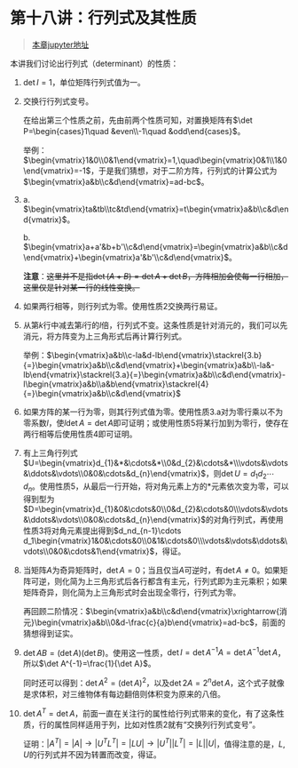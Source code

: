 # 第十八讲：行列式及其性质

> [本章jupyter地址](https://github.com/Nicolas-gaofeng/Salute_Math/blob/main/jupyter/chapter18.ipynb)

本讲我们讨论出行列式（determinant）的性质：

1. $\det{I}=1$，单位矩阵行列式值为一。
2. 交换行行列式变号。

    在给出第三个性质之前，先由前两个性质可知，对置换矩阵有$\det P=\begin{cases}1\quad &even\\-1\quad &odd\end{cases}$。

    举例：$\begin{vmatrix}1&0\\0&1\end{vmatrix}=1,\quad\begin{vmatrix}0&1\\1&0\end{vmatrix}=-1$，于是我们猜想，对于二阶方阵，行列式的计算公式为$\begin{vmatrix}a&b\\c&d\end{vmatrix}=ad-bc$。

3. a. $\begin{vmatrix}ta&tb\\tc&td\end{vmatrix}=t\begin{vmatrix}a&b\\c&d\end{vmatrix}$。

    b. $\begin{vmatrix}a+a'&b+b'\\c&d\end{vmatrix}=\begin{vmatrix}a&b\\c&d\end{vmatrix}+\begin{vmatrix}a'&b'\\c&d\end{vmatrix}$。
    
    **注意**：~~这里并不是指$\det (A+B)=\det A+\det B$，方阵相加会使每一行相加，这里仅是针对某一行的线性变换。~~

4. 如果两行相等，则行列式为零。使用性质2交换两行易证。
5. 从第$k$行中减去第$i$行的$l$倍，行列式不变。这条性质是针对消元的，我们可以先消元，将方阵变为上三角形式后再计算行列式。

    举例：$\begin{vmatrix}a&b\\c-la&d-lb\end{vmatrix}\stackrel{3.b}{=}\begin{vmatrix}a&b\\c&d\end{vmatrix}+\begin{vmatrix}a&b\\-la&-lb\end{vmatrix}\stackrel{3.a}{=}\begin{vmatrix}a&b\\c&d\end{vmatrix}-l\begin{vmatrix}a&b\\a&b\end{vmatrix}\stackrel{4}{=}\begin{vmatrix}a&b\\c&d\end{vmatrix}$

6. 如果方阵的某一行为零，则其行列式值为零。使用性质3.a对为零行乘以不为零系数$l$，使$l\det A=\det A$即可证明；或使用性质5将某行加到为零行，使存在两行相等后使用性质4即可证明。

7. 有上三角行列式$U=\begin{vmatrix}d_{1}&*&\cdots&*\\0&d_{2}&\cdots&*\\\vdots&\vdots&\ddots&\vdots\\0&0&\cdots&d_{n}\end{vmatrix}$，则$\det U=d_1d_2\cdots d_n$。使用性质5，从最后一行开始，将对角元素上方的$*$元素依次变为零，可以得到型为$D=\begin{vmatrix}d_{1}&0&\cdots&0\\0&d_{2}&\cdots&0\\\vdots&\vdots&\ddots&\vdots\\0&0&\cdots&d_{n}\end{vmatrix}$的对角行列式，再使用性质3将对角元素提出得到$d_nd_{n-1}\cdots d_1\begin{vmatrix}1&0&\cdots&0\\0&1&\cdots&0\\\vdots&\vdots&\ddots&\vdots\\0&0&\cdots&1\end{vmatrix}$，得证。

8. 当矩阵$A$为奇异矩阵时，$\det A=0$；当且仅当$A$可逆时，有$\det A\neq0$。如果矩阵可逆，则化简为上三角形式后各行都含有主元，行列式即为主元乘积；如果矩阵奇异，则化简为上三角形式时会出现全零行，行列式为零。

    再回顾二阶情况：$\begin{vmatrix}a&b\\c&d\end{vmatrix}\xrightarrow{消元}\begin{vmatrix}a&b\\0&d-\frac{c}{a}b\end{vmatrix}=ad-bc$，前面的猜想得到证实。

9. $\det AB=(\det A)(\det B)$。使用这一性质，$\det I=\det{A^{-1}A}=\det A^{-1}\det A$，所以$\det A^{-1}=\frac{1}{\det A}$。

    同时还可以得到：$\det A^2=(\det A)^2$，以及$\det 2A=2^n\det A$，这个式子就像是求体积，对三维物体有每边翻倍则体积变为原来的八倍。

10. $\det A^T=\det A$，前面一直在关注行的属性给行列式带来的变化，有了这条性质，行的属性同样适用于列，比如对性质2就有“交换列行列式变号”。
    
    证明：$\left|A^T\right|=\left|A\right|\rightarrow\left|U^TL^T\right|=\left|LU\right|\rightarrow\left|U^T\right|\left|L^T\right|=\left|L\right|\left|U\right|$，值得注意的是，$L, U$的行列式并不因为转置而改变，得证。
